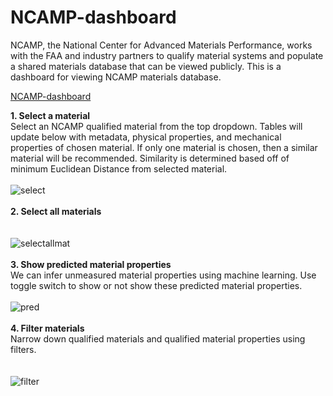 # NCAMP-dashboard
NCAMP, the National Center for Advanced Materials Performance, works with the FAA and industry partners to qualify material systems and populate a shared materials database that can be viewed publicly. This is a dashboard for viewing NCAMP materials database. 

[NCAMP-dashboard](http://52.89.8.121/)

**1. Select a material**<br/>
Select an NCAMP qualified material from the top dropdown. Tables will update below with metadata, physical properties, and mechanical properties of chosen material. If only one material is chosen, then a similar material will be recommended. Similarity is determined based off of minimum Euclidean Distance from selected material. 
<br/>
<br/>
![select](https://user-images.githubusercontent.com/49013120/79288446-9e4ac980-7e7b-11ea-83af-52dd5fc91efe.gif)
<br/>
<br/>
**2. Select all materials**<br/>
<br/>
<br/>
![selectallmat](https://user-images.githubusercontent.com/49013120/79289371-e9fe7280-7e7d-11ea-820b-9612b68f4964.gif)
<br/>
<br/>
**3. Show predicted material properties**<br/>
We can infer unmeasured material properties using machine learning. Use toggle switch to show or not show these predicted material properties. 
<br/>
<br/>
![pred](https://user-images.githubusercontent.com/49013120/79289616-9e989400-7e7e-11ea-8a3e-45b6dd10dd26.gif)
<br/>
<br/>
**4. Filter materials**<br/>
Narrow down qualified materials and qualified material properties using filters.  
<br/>
<br/>
![filter](https://user-images.githubusercontent.com/49013120/79290146-27fc9600-7e80-11ea-9d49-36b958ae64bd.gif)
